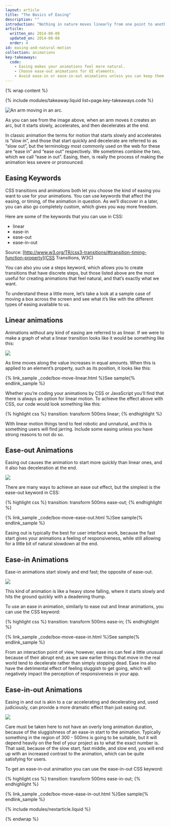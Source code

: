 ```yaml
---
layout: article
title: "The Basics of Easing"
description: ""
introduction: "Nothing in nature moves linearly from one point to another. In reality things tend to accelerate or decelerate as they move. Our brains are wired to expect this kind of motion, so when we animate on the web we should look to use this to our advantage. When you make motion appear natural your users will feel more comfortable with your apps, which in turn leads to a better experience."
article:
  written_on: 2014-08-08
  updated_on: 2014-08-08
  order: 4
id: easing-and-natural-motion
collection: animations
key-takeaways:
  code:
    - Easing makes your animations feel more natural.
    - Choose ease-out animations for UI elements.
    - Avoid ease-in or ease-in-out animations unless you can keep them short; they tend to feel sluggish to end users.
---
```

{% wrap content %}

{% include modules/takeaway.liquid list=page.key-takeaways.code %}

<img src="imgs/gifs/arm-arc.gif" alt="An arm moving in an arc." />

As you can see from the image above, when an arm moves it creates an arc, but it starts slowly, accelerates, and then decelerates at the end.

In classic animation the terms for motion that starts slowly and accelerates is “slow in”, and those that start quickly and decelerate are referred to as “slow out”, but the terminology most commonly used on the web for these are “ease in” and “ease out” respectively. We sometimes combine the two, which we call “ease in out”. Easing, then, is really the process of making the animation less severe or pronounced.

## Easing Keywords

CSS transitions and animations both let you choose the kind of easing you want to use for your animations. You can use keywords that affect the easing, or timing, of the animation in question. As we’ll discover in a later, you can also go completely custom, which gives you way more freedom.

Here are some of the keywords that you can use in CSS:

* linear
* ease-in
* ease-out
* ease-in-out

Source: [http://www.w3.org/TR/css3-transitions/#transition-timing-function-property](CSS Transitions, W3C)

You can also you use a steps keyword, which allows you to create transitions that have discrete steps, but those listed above are the most useful for creating animations that feel natural, and that’s exactly what we want.

To understand these a little more, let’s take a look at a sample case of moving a box across the screen and see what it’s like with the different types of easing available to us.

## Linear animations

Animations without any kind of easing are referred to as linear. If we were to make a graph of what a linear transition looks like it would be something like this:

<img src="imgs/linear.png" style="max-width: 300px" />

As time moves along the value increases in equal amounts. When this is applied to an element’s property, such as its position, it looks like this:

{% link_sample _code/box-move-linear.html %}See sample{% endlink_sample %}

Whether you’re coding your animations by CSS or JavaScript you’ll find that there is always an option for linear motion. To achieve the effect above with CSS, our code would look something like this:

{% highlight css %}
transition: transform 500ms linear;
{% endhighlight %}

With linear motion things tend to feel robotic and unnatural, and this is something users will find jarring. Include some easing unless you have strong reasons to not do so.

## Ease-out Animations

Easing out causes the animation to start more quickly than linear ones, and it also has deceleration at the end.

<img src="imgs/ease-out.png" style="max-width: 300px" />

There are many ways to achieve an ease out effect, but the simplest is the ease-out keyword in CSS:

{% highlight css %}
transition: transform 500ms ease-out;
{% endhighlight %}

{% link_sample _code/box-move-ease-out.html %}See sample{% endlink_sample %}

Easing out is typically the best for user interface work, because the fast start gives your animations a feeling of responsiveness, while still allowing for a little bit of natural slowdown at the end.

## Ease-in Animations

Ease-in animations start slowly and end fast; the opposite of ease-out.

<img src="imgs/ease-in.png" style="max-width: 300px" />

This kind of animation is like a heavy stone falling, where it starts slowly and hits the ground quickly with a deadening thump.

To use an ease in animation, similarly to ease out and linear animations, you can use the CSS keyword:

{% highlight css %}
transition: transform 500ms ease-in;
{% endhighlight %}

{% link_sample _code/box-move-ease-in.html %}See sample{% endlink_sample %}

From an interaction point of view, however, ease ins can feel a little unusual because of their abrupt end; as we saw earlier things that move in the real world tend to decelerate rather than simply stopping dead. Ease ins also have the detrimental effect of feeling sluggish to get going, which will negatively impact the perception of responsiveness in your app.

## Ease-in-out Animations

Easing in and out is akin to a car accelerating and decelerating and, used judiciously, can provide a more dramatic effect than just easing out.

<img src="imgs/ease-in-out.png" style="max-width: 300px" />

Care must be taken here to not have an overly long animation duration, because of the sluggishness of an ease-in start to the animation. Typically something in the region of 300 - 500ms is going to be suitable, but it will depend heavily on the feel of your project as to what the exact number is. That said, because of the slow start, fast middle, and slow end, you will end up with an increased contrast to the animation, which can be quite satisfying for users.

To get an ease-in-out animation you can use the ease-in-out CSS keyword:

{% highlight css %}
transition: transform 500ms ease-in-out;
{% endhighlight %}

{% link_sample _code/box-move-ease-in-out.html %}See sample{% endlink_sample %}

{% include modules/nextarticle.liquid %}

{% endwrap %}
